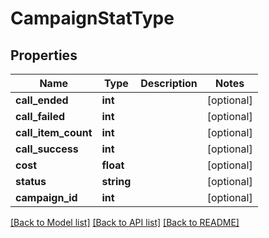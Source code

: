 # CampaignStatType

## Properties
Name | Type | Description | Notes
------------ | ------------- | ------------- | -------------
**call_ended** | **int** |  | [optional] 
**call_failed** | **int** |  | [optional] 
**call_item_count** | **int** |  | [optional] 
**call_success** | **int** |  | [optional] 
**cost** | **float** |  | [optional] 
**status** | **string** |  | [optional] 
**campaign_id** | **int** |  | [optional] 

[[Back to Model list]](../README.md#documentation-for-models) [[Back to API list]](../README.md#documentation-for-api-endpoints) [[Back to README]](../README.md)


